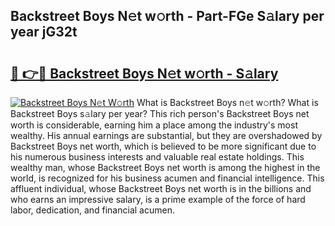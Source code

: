 ## Backstreet Boys N𝚎t w𝚘rth - Part-FGe S𝚊lary per year jG32t

# <h2><a href="http://gc2854.nevu.top/?p=Backstreet+Boys">🔗 👉🔴 Backstreet Boys N𝚎t w𝚘rth - S𝚊lary</a></h2>

[![Backstreet Boys N𝚎t W𝚘rth](https://i.imgur.com/Oavwk0R.jpeg)](http://gc2854.nevu.top/?p=Backstreet+Boys)
What is Backstreet Boys n𝚎t w𝚘rth? What is Backstreet Boys s𝚊lary per year?
This rich person's Backstreet Boys net worth is considerable, earning him a place among the industry's most wealthy. His annual earnings are substantial, but they are overshadowed by Backstreet Boys net worth, which is believed to be more significant due to his numerous business interests and valuable real estate holdings. This wealthy man, whose Backstreet Boys net worth is among the highest in the world, is recognized for his business acumen and financial intelligence. This affluent individual, whose Backstreet Boys net worth is in the billions and who earns an impressive salary, is a prime example of the force of hard labor, dedication, and financial acumen.
